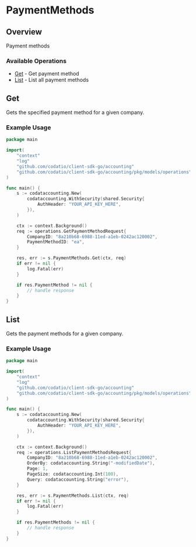 # PaymentMethods

## Overview

Payment methods

### Available Operations

* [Get](#get) - Get payment method
* [List](#list) - List all payment methods

## Get

Gets the specified payment method for a given company.

### Example Usage

```go
package main

import(
	"context"
	"log"
	"github.com/codatio/client-sdk-go/accounting"
	"github.com/codatio/client-sdk-go/accounting/pkg/models/operations"
)

func main() {
    s := codataccounting.New(
        codataccounting.WithSecurity(shared.Security{
            AuthHeader: "YOUR_API_KEY_HERE",
        }),
    )

    ctx := context.Background()    
    req := operations.GetPaymentMethodRequest{
        CompanyID: "8a210b68-6988-11ed-a1eb-0242ac120002",
        PaymentMethodID: "ea",
    }

    res, err := s.PaymentMethods.Get(ctx, req)
    if err != nil {
        log.Fatal(err)
    }

    if res.PaymentMethod != nil {
        // handle response
    }
}
```

## List

Gets the payment methods for a given company.

### Example Usage

```go
package main

import(
	"context"
	"log"
	"github.com/codatio/client-sdk-go/accounting"
	"github.com/codatio/client-sdk-go/accounting/pkg/models/operations"
)

func main() {
    s := codataccounting.New(
        codataccounting.WithSecurity(shared.Security{
            AuthHeader: "YOUR_API_KEY_HERE",
        }),
    )

    ctx := context.Background()    
    req := operations.ListPaymentMethodsRequest{
        CompanyID: "8a210b68-6988-11ed-a1eb-0242ac120002",
        OrderBy: codataccounting.String("-modifiedDate"),
        Page: 1,
        PageSize: codataccounting.Int(100),
        Query: codataccounting.String("error"),
    }

    res, err := s.PaymentMethods.List(ctx, req)
    if err != nil {
        log.Fatal(err)
    }

    if res.PaymentMethods != nil {
        // handle response
    }
}
```
